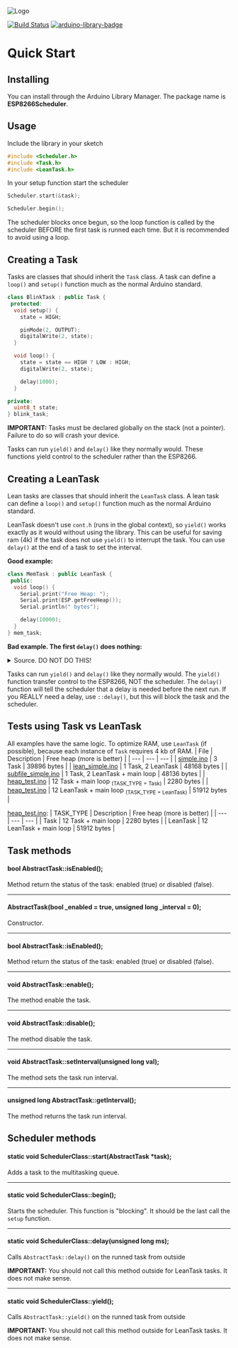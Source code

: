 ![Logo](http://svg.wiersma.co.za/github/project?lang=cpp&title=ESP8266Scheduler&tag=co-operative%20multitasking)

[![Build Status](https://github.com/nrwiersma/ESP8266Scheduler/actions/workflows/test.yml/badge.svg)](https://github.com/nrwiersma/ESP8266Scheduler/actions)
[![arduino-library-badge](http://www.ardu-badge.com/badge/ESP8266Scheduler.svg)](http://www.ardu-badge.com/ESP8266Scheduler)

# Quick Start

## Installing

You can install through the Arduino Library Manager. The package name is
**ESP8266Scheduler**.

## Usage

Include the library in your sketch

```cpp
#include <Scheduler.h>
#include <Task.h>
#include <LeanTask.h>
```

In your setup function start the scheduler

```cpp
Scheduler.start(&task);

Scheduler.begin();
```

The scheduler blocks once begun, so the loop function is called by the scheduler BEFORE the first task is runned each time. But it is recommended to avoid using a loop.

## Creating a Task

Tasks are classes that should inherit the ```Task``` class. A task can define a ```loop()``` and ```setup()``` function
much as the normal Arduino standard.

```cpp
class BlinkTask : public Task {
 protected:
  void setup() {
    state = HIGH;

    pinMode(2, OUTPUT);
    digitalWrite(2, state);
  }

  void loop() {
    state = state == HIGH ? LOW : HIGH;
    digitalWrite(2, state);

    delay(1000);
  }

private:
  uint8_t state;
} blink_task;
```

**IMPORTANT:** Tasks must be declared globally on the stack (not a pointer). Failure to do so will crash your device.

Tasks can run ```yield()``` and ```delay()``` like they normally would. These functions yield control to the scheduler
rather than the ESP8266.

## Creating a LeanTask

Lean tasks are classes that should inherit the ```LeanTask``` class. A lean task can define a ```loop()``` and ```setup()``` function
much as the normal Arduino standard.

LeanTask doesn't use ```cont.h``` (runs in the global context), so ```yield()``` works exactly as it would without using the library. This can be useful for saving ram (4k) if the task does not use ```yield()``` to interrupt the task. You can use ```delay()``` at the end of a task to set the interval.

**Good example:**
```cpp
class MemTask : public LeanTask {
 public:
  void loop() {
    Serial.print("Free Heap: ");
    Serial.print(ESP.getFreeHeap());
    Serial.println(" bytes");

    delay(10000);
  }
} mem_task;
```

**Bad example. The first ```delay()``` does nothing:**
<details><summary>Source. DO NOT DO THIS!</summary>
<p>

```cpp
class PrintTask : public LeanTask {
 protected:
  void loop() {
    Serial.println("Print Loop Start");

    delay(5000);

    Serial.println("Print Loop End");

    delay(5000);
  }
} print_task;
```

</p>
</details>

Tasks can run ```yield()``` and ```delay()``` like they normally would. The ```yield()``` function transfer control to the ESP8266, NOT the scheduler. The ```delay()``` function will tell the scheduler that a delay is needed before the next run. If you REALLY need a delay, use ```::delay()```, but this will block the task and the scheduler.

## Tests using Task vs LeanTask
All examples have the same logic. To optimize RAM, use ```LeanTask``` (if possible), because each instance of ```Task``` requires 4 kb of RAM.
| File | Description | Free heap (more is better) |
| --- | --- | --- |
| [simple.ino](examples/simple/simple.ino) | 3 Task | 39896 bytes |
| [lean_simple.ino](examples/lean_simple/lean_simple.ino) | 1 Task, 2 LeanTask | 48168 bytes |
| [subfile_simple.ino](examples/subfile_simple/subfile_simple.ino) | 1 Task, 2 LeanTask + main loop | 48136 bytes |
| [heap_test.ino](examples/heap_test/heap_test.ino) | 12 Task + main loop <sub>(TASK_TYPE = Task)</sub> | 2280 bytes |
| [heap_test.ino](examples/heap_test/heap_test.ino) | 12 LeanTask + main loop <sub>(TASK_TYPE = LeanTask)</sub> | 51912 bytes |

[heap_test.ino](examples/heap_test/heap_test.ino):
| TASK_TYPE | Description | Free heap (more is better) |
| --- | --- | --- |
| Task | 12 Task + main loop | 2280 bytes |
| LeanTask | 12 LeanTask + main loop | 51912 bytes |

## Task methods
#### bool AbstractTask::isEnabled();
Method return the status of the task: enabled (true) or disabled (false).

---

#### AbstractTask(bool _enabled = true, unsigned long _interval = 0);
Constructor.

---

#### bool AbstractTask::isEnabled();
Method return the status of the task: enabled (true) or disabled (false).

---

#### void AbstractTask::enable();
The method enable the task.

---

#### void AbstractTask::disable();
The method disable the task.

---

#### void AbstractTask::setInterval(unsigned long val);
The method sets the task run interval.

---

#### unsigned long AbstractTask::getInterval();
The method returns the task run interval.


## Scheduler methods
#### static void SchedulerClass::start(AbstractTask *task);
Adds a task to the multitasking queue.

---

#### static void SchedulerClass::begin();
Starts the scheduler. This function is "blocking". It should be the last call the ```setup``` function.

---

#### static void SchedulerClass::delay(unsigned long ms);
Calls ```AbstractTask::delay()``` on the runned task from outside

**IMPORTANT:** You should not call this method outside for LeanTask tasks. It does not make sense.

---

#### static void SchedulerClass::yield();
Calls ```AbstractTask::yield()``` on the runned task from outside

**IMPORTANT:** You should not call this method outside for LeanTask tasks. It does not make sense.
